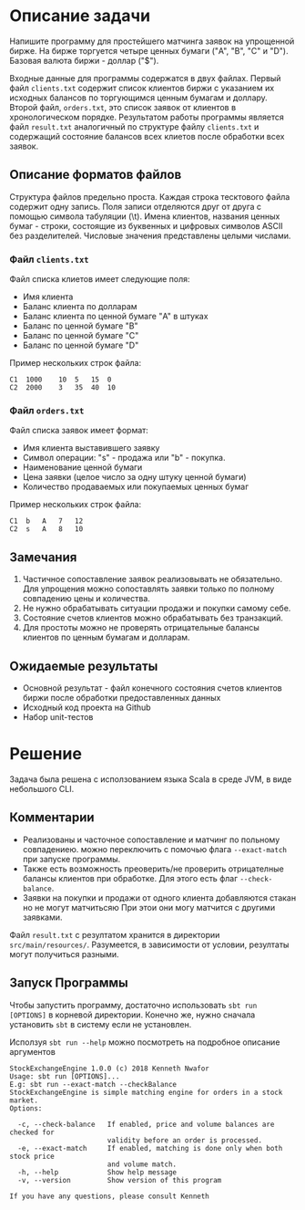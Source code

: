 # Описание задачи

Напишите программу для простейшего матчинга заявок на упрощенной бирже. На бирже торгуется четыре ценных бумаги ("A", "B", "C" и "D"). Базовая валюта биржи - доллар ("$"). 

Входные данные для программы содержатся в двух файлах. Первый файл `clients.txt` содержит список клиентов биржи с указанием их исходных балансов по торгующимся ценным бумагам и доллару.
Второй файл, `orders.txt`, это список заявок от клиентов в хронологическом порядке. 
Результатом работы программы является файл `result.txt` аналогичный по структуре файлу `clients.txt` и содержащий состояние балансов всех клиетов после обработки всех заявок.

## Описание форматов файлов

Структура файлов предельно проста. Каждая строка тесктового файла содержит одну запись. Поля записи отделяются друг от друга с помощью символа табуляции (\t). 
Имена клиентов, названия ценных бумаг - строки, состоящие из буквенных и цифровых символов ASCII без разделителей. Числовые значения представлены целыми числами. 

### Файл `clients.txt`

Файл списка клиетов имеет следующие поля:
 * Имя клиента
 * Баланс клиента по долларам 
 * Баланс клиента по ценной бумаге "A" в штуках
 * Баланс по ценной бумаге "B"
 * Баланс по ценной бумаге "C"
 * Баланс по ценной бумаге "D"

Пример нескольких строк файла:

```
C1  1000    10  5   15  0 
C2  2000    3   35  40  10
```

### Файл `orders.txt`

Файл списка заявок имеет формат:

 * Имя клиента выставившего заявку
 * Символ операции: "s" - продажа или "b" - покупка.
 * Наименование ценной бумаги
 * Цена заявки (целое число за одну штуку ценной бумаги)
 * Количество продаваемых или покупаемых ценных бумаг
 
Пример нескольких строк файла:

```
C1  b   A   7   12
C2  s   A   8   10
```

## Замечания

 1. Частичное сопоставление заявок реализовывать не обязательно. Для упрощения можно сопоставлять заявки только по полному совпадению цены и количества.
 1. Не нужно обрабатывать ситуации продажи и покупки самому себе.
 1. Состояние счетов клиентов можно обрабатывать без транзакций.
 1. Для простоты можно не проверять отрицательные балансы клиентов по ценным бумагам и долларам.

## Ожидаемые результаты

 * Основной результат - файл конечного состояния счетов клиентов биржи после обработки предоставленных данных
 * Исходный код проекта на Github
 * Набор unit-тестов
 
# Решение 
Задача была решена с исползованием языка Scala в среде JVM, в виде 
небольшого CLI.

## Комментарии

  * Реализованы и часточное сопоставление и матчинг по польному совпадениею. можно переключить с помочью флага `--exact-match` при запуске программы.
  * Также есть возможность преоверить/не проверить отрицателные балансы клиентов при обработке. Для этого есть флаг `--check-balance`.
  * Заявки на покупки и продажи от одного клиента добавляются стакан но не могут матчитьсяю При этои они могу матчится с другими заявками.

Файл `result.txt` с резултатом хранится в директории `src/main/resources/`. 
Разумеется, в зависимости от условии, резултаты могут получиться разными. 

## Запуск Программы

Чтобы запустить программу, достаточно использовать `sbt run [OPTIONS]` в корневой директории. 
Конечно же, нужно сначала установить `sbt` в систему если не установлен.

Исползуя `sbt run --help` можно посмотреть на подробное описание аргументов

```
StockExchangeEngine 1.0.0 (c) 2018 Kenneth Nwafor
Usage: sbt run [OPTIONS]...
E.g: sbt run --exact-match --checkBalance
StockExchangeEngine is simple matching engine for orders in a stock market.
Options:

  -c, --check-balance   If enabled, price and volume balances are checked for
                        validity before an order is processed.
  -e, --exact-match     If enabled, matching is done only when both stock price
                        and volume match.
  -h, --help            Show help message
  -v, --version         Show version of this program

If you have any questions, please consult Kenneth



```